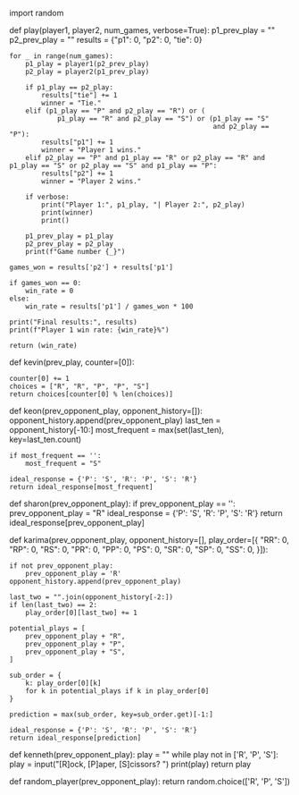 import random


def play(player1, player2, num_games, verbose=True):
    p1_prev_play = ""
    p2_prev_play = ""
    results = {"p1": 0, "p2": 0, "tie": 0}

    for _ in range(num_games):
        p1_play = player1(p2_prev_play)
        p2_play = player2(p1_prev_play)

        if p1_play == p2_play:
            results["tie"] += 1
            winner = "Tie."
        elif (p1_play == "P" and p2_play == "R") or (
                p1_play == "R" and p2_play == "S") or (p1_play == "S"
                                                       and p2_play == "P"):
            results["p1"] += 1
            winner = "Player 1 wins."
        elif p2_play == "P" and p1_play == "R" or p2_play == "R" and p1_play == "S" or p2_play == "S" and p1_play == "P":
            results["p2"] += 1
            winner = "Player 2 wins."

        if verbose:
            print("Player 1:", p1_play, "| Player 2:", p2_play)
            print(winner)
            print()

        p1_prev_play = p1_play
        p2_prev_play = p2_play
        print(f"Game number {_}")

    games_won = results['p2'] + results['p1']

    if games_won == 0:
        win_rate = 0
    else:
        win_rate = results['p1'] / games_won * 100

    print("Final results:", results)
    print(f"Player 1 win rate: {win_rate}%")

    return (win_rate)


def kevin(prev_play, counter=[0]):

    counter[0] += 1
    choices = ["R", "R", "P", "P", "S"]
    return choices[counter[0] % len(choices)]


def keon(prev_opponent_play, opponent_history=[]):
    opponent_history.append(prev_opponent_play)
    last_ten = opponent_history[-10:]
    most_frequent = max(set(last_ten), key=last_ten.count)

    if most_frequent == '':
        most_frequent = "S"

    ideal_response = {'P': 'S', 'R': 'P', 'S': 'R'}
    return ideal_response[most_frequent]


def sharon(prev_opponent_play):
    if prev_opponent_play == '':
        prev_opponent_play = "R"
    ideal_response = {'P': 'S', 'R': 'P', 'S': 'R'}
    return ideal_response[prev_opponent_play]


def karima(prev_opponent_play,
          opponent_history=[],
          play_order=[{
              "RR": 0,
              "RP": 0,
              "RS": 0,
              "PR": 0,
              "PP": 0,
              "PS": 0,
              "SR": 0,
              "SP": 0,
              "SS": 0,
          }]):

    if not prev_opponent_play:
        prev_opponent_play = 'R'
    opponent_history.append(prev_opponent_play)

    last_two = "".join(opponent_history[-2:])
    if len(last_two) == 2:
        play_order[0][last_two] += 1

    potential_plays = [
        prev_opponent_play + "R",
        prev_opponent_play + "P",
        prev_opponent_play + "S",
    ]

    sub_order = {
        k: play_order[0][k]
        for k in potential_plays if k in play_order[0]
    }

    prediction = max(sub_order, key=sub_order.get)[-1:]

    ideal_response = {'P': 'S', 'R': 'P', 'S': 'R'}
    return ideal_response[prediction]


def kenneth(prev_opponent_play):
    play = ""
    while play not in ['R', 'P', 'S']:
        play = input("[R]ock, [P]aper, [S]cissors? ")
        print(play)
    return play


def random_player(prev_opponent_play):
    return random.choice(['R', 'P', 'S'])
